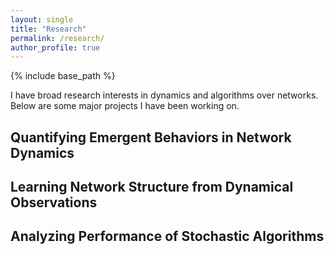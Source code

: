 ```yaml
---
layout: single
title: "Research"
permalink: /research/
author_profile: true
---
```


{% include base_path %}


<!-- {% for post in site.portfolio %}
  {% include archive-single.html %}
{% endfor %} -->

I have broad research interests in dynamics and algorithms over networks. Below are some major projects I have been working on.

## Quantifying Emergent Behaviors in Network Dynamics

## Learning Network Structure from Dynamical Observations

## Analyzing Performance of Stochastic Algorithms
